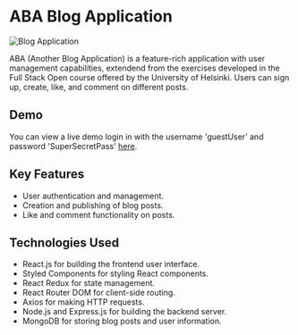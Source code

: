 # ABA Blog Application

![Blog Application](https://i.imgur.com/OB5GuCH.png)

ABA (Another Blog Application) is a feature-rich application with user management capabilities, extendend from the exercises developed in the Full Stack Open course offered by the University of Helsinki. Users can sign up, create, like, and comment on different posts. 

## Demo

You can view a live demo login in with the username 'guestUser' and password 'SuperSecretPass' [here](https://aba-blog-app.onrender.com/).

## Key Features

- User authentication and management.
- Creation and publishing of blog posts.
- Like and comment functionality on posts.

## Technologies Used

- React.js for building the frontend user interface.
- Styled Components for styling React components.
- React Redux for state management.
- React Router DOM for client-side routing.
- Axios for making HTTP requests.
- Node.js and Express.js for building the backend server.
- MongoDB for storing blog posts and user information.
